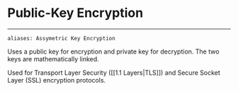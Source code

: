 # Public-Key Encryption
---
```
aliases: Assymetric Key Encryption
```

Uses a public key for encryption and private key for decryption. The two keys are mathematically linked.

Used for Transport Layer Security ([[1.1 Layers|TLS]]) and Secure Socket Layer (SSL) encryption protocols.